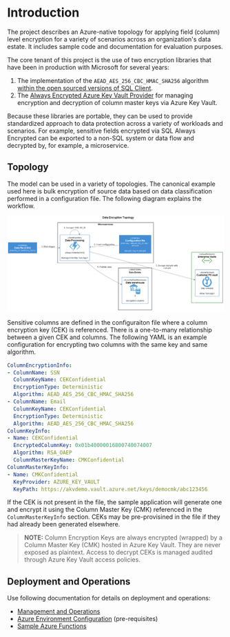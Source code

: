 # Introduction

The project describes an Azure-native topology for applying field (column) level encryption for a variety of scenarios across an organization's data estate. It includes sample code and documentation for evaluation purposes.

The core tenant of this project is the use of two encryption libraries that have been in production with Microsoft for several years:
1. The implementation of the `AEAD_AES_256_CBC_HMAC_SHA256` algorithm [within the open sourced versions of SQL Client](https://github.com/dotnet/SqlClient/tree/master/src/Microsoft.Data.SqlClient/netcore/src/Microsoft/Data/SqlClient).
2. The [Always Encrypted Azure Key Vault Provider](https://docs.microsoft.com/en-us/dotnet/api/microsoft.data.sqlclient.alwaysencrypted.azurekeyvaultprovider?view=akvprovider-dotnet-core-1.1) for managing encryption and decryption of column master keys via Azure Key Vault.

Because these libraries are portable, they can be used to provide standardized approach to data protection across a variety of workloads and scenarios. For example, sensitive fields encrypted via SQL Always Encrypted can be exported to a non-SQL system or data flow and decrypted by, for example, a microservice.

## Topology

The model can be used in a variety of topologies. The canonical example used here is bulk encryption of source data based on data classification performed in a configuration file. The following diagram explains the workflow.

<img src="docs/img/encryption-topology.png" />

Sensitive columns are defined in the configuraiton file where a column encryption key (CEK) is referenced. There is a one-to-many relationship between a given CEK and columns. The following YAML is an example configuration for encrypting two columns with the same key and same algorithm.

```yaml
ColumnEncryptionInfo:
- ColumnName: SSN
  ColumnKeyName: CEKConfidential
  EncryptionType: Deterministic
  Algorithm: AEAD_AES_256_CBC_HMAC_SHA256
- ColumnName: Email
  ColumnKeyName: CEKConfidential
  EncryptionType: Deterministic
  Algorithm: AEAD_AES_256_CBC_HMAC_SHA256
ColumnKeyInfo:
- Name: CEKConfidential
  EncryptedColumnKey: 0x01b40000016800740074007
  Algorithm: RSA_OAEP
  ColumnMasterKeyName: CMKConfidential
ColumnMasterKeyInfo:
- Name: CMKConfidential
  KeyProvider: AZURE_KEY_VAULT
  KeyPath: https://akvdemo.vault.azure.net/keys/democmk/abc123456
```

If the CEK is not present in the file, the sample application will generate one and encrypt it using the Column Master Key (CMK) referenced in the `ColumnMasterKeyInfo` section. CEKs may be pre-provisined in the file if they had already been generated elsewhere.

> **NOTE:** Column Encryption Keys are always encrypted (wrapped) by a Column Master Key (CMK) hosted in Azure Key Vault. They are never exposed as plaintext. Access to decrypt CEKs is managed audited through Azure Key Vault access policies.

## Deployment and Operations

Use following documentation for details on deployment and operations: 
* [Management and Operations](docs/management-and-ops.md)
* [Azure Environment Configuration](docs/configure-azure.md) (pre-requisites)
* [Sample Azure Functions](src/ColumnEncryptionFunctions/README.md)
